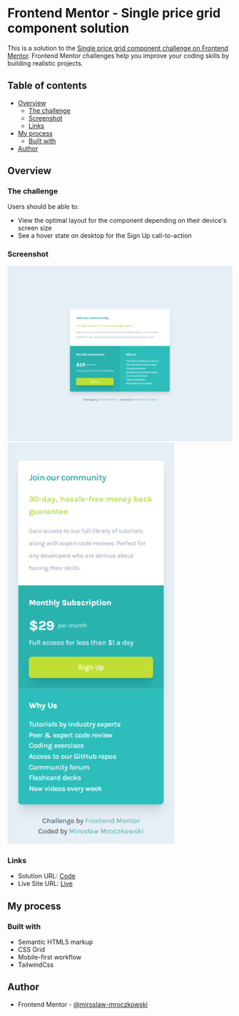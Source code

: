 # Frontend Mentor - Single price grid component solution

This is a solution to the [Single price grid component challenge on Frontend Mentor](https://www.frontendmentor.io/challenges/single-price-grid-component-5ce41129d0ff452fec5abbbc). Frontend Mentor challenges help you improve your coding skills by building realistic projects.

## Table of contents

- [Overview](#overview)
  - [The challenge](#the-challenge)
  - [Screenshot](#screenshot)
  - [Links](#links)
- [My process](#my-process)
  - [Built with](#built-with)
- [Author](#author)

## Overview

### The challenge

Users should be able to:

- View the optimal layout for the component depending on their device's screen size
- See a hover state on desktop for the Sign Up call-to-action

### Screenshot

![](./images/desktop.png)
![](./images/mobile.png)

### Links

- Solution URL: [Code](https://github.com/FrontEndMentor-MyChallanges/single-price-grid-component)
- Live Site URL: [Live](https://frontendmentor-mychallanges.github.io/single-price-grid-component/)

## My process

### Built with

- Semantic HTML5 markup
- CSS Grid
- Mobile-first workflow
- TailwindCss

## Author

- Frontend Mentor - [@miroslaw-mroczkowski](https://www.frontendmentor.io/profile/miroslaw-mroczkowski)
